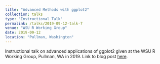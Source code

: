 ```yaml
---
title: "Advanced Methods with ggplot2"
collection: talks
type: "Instructional Talk"
permalink: /talks/2019-09-12-talk-7
venue: "WSU R Working Group"
date: 2019-09-12
location: "Pullman, Washington"
---
```


Instructional talk on advanced applications of ggplot2 given at the WSU R Working Group, Pullman, WA in 2019. Link to blog post [here](https://cougrstats.wordpress.com/2019/09/25/advanced-methods-with-ggplot2/).
